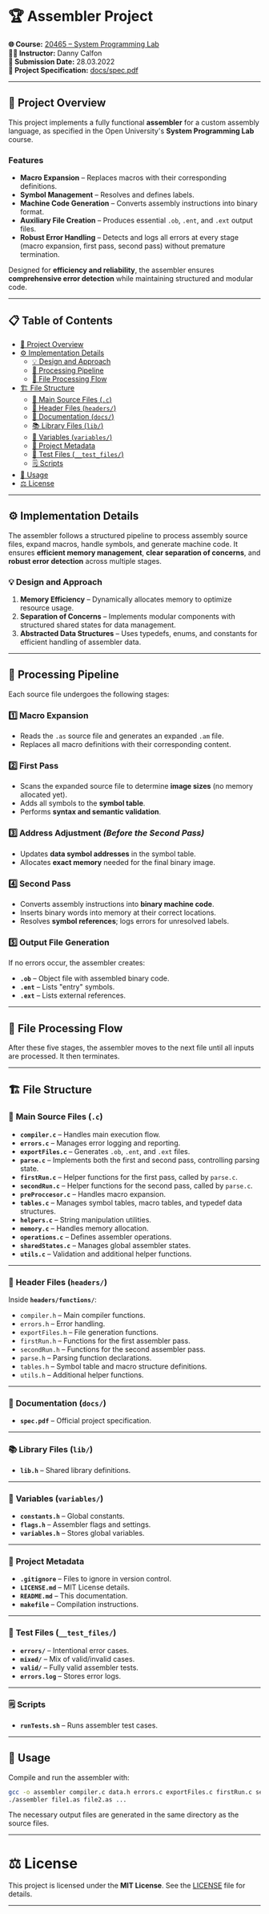 # 🏆 **Assembler Project**  

**🌐 Course:** [20465 – System Programming Lab](https://www.openu.ac.il/courses/20465.htm)  
**👨‍🏫 Instructor:** Danny Calfon  
**📅 Submission Date:** 28.03.2022  
**📑 Project Specification:** [docs/spec.pdf](docs/spec.pdf)  

---

## 🎯 **Project Overview**  
This project implements a fully functional **assembler** for a custom assembly language, as specified in the Open University's **System Programming Lab** course.  

### **Features**
- **Macro Expansion** – Replaces macros with their corresponding definitions.  
- **Symbol Management** – Resolves and defines labels.  
- **Machine Code Generation** – Converts assembly instructions into binary format.  
- **Auxiliary File Creation** – Produces essential `.ob`, `.ent`, and `.ext` output files.  
- **Robust Error Handling** – Detects and logs all errors at every stage (macro expansion, first pass, second pass) without premature termination.  

Designed for **efficiency and reliability**, the assembler ensures **comprehensive error detection** while maintaining structured and modular code.

---

## 📋 **Table of Contents**
- [🎯 Project Overview](#-project-overview)
- [⚙️ Implementation Details](#%EF%B8%8F-implementation-details)
  - [💡 Design and Approach](#-design-and-approach)
  - [🔧 Processing Pipeline](#-processing-pipeline)
  - [🔄 File Processing Flow](#-file-processing-flow)
- [🏗️ File Structure](#️-file-structure)
  - [📄 Main Source Files (`.c`)](#-main-source-files-c)
  - [📂 Header Files (`headers/`)](#-header-files-headers)
  - [📖 Documentation (`docs/`)](#-documentation-docs)
  - [📚 Library Files (`lib/`)](#-library-files-lib)
  - [🔢 Variables (`variables/`)](#-variables-variables)
  - [📁 Project Metadata](#-project-metadata)
  - [🧪 Test Files (`__test_files/`)](#-test-files-__test_files)
  - [🗒️ Scripts](#️-scripts)
- [🚀 Usage](#-usage)
- [⚖️ License](#️-license)

---

## ⚙️ **Implementation Details**  
The assembler follows a structured pipeline to process assembly source files, expand macros, handle symbols, and generate machine code. It ensures **efficient memory management**, **clear separation of concerns**, and **robust error detection** across multiple stages.  

### 💡 **Design and Approach**  
1. **Memory Efficiency** – Dynamically allocates memory to optimize resource usage.  
2. **Separation of Concerns** – Implements modular components with structured shared states for data management.  
3. **Abstracted Data Structures** – Uses typedefs, enums, and constants for efficient handling of assembler data.  

---

## 🔧 **Processing Pipeline**  
Each source file undergoes the following stages:

### **1️⃣ Macro Expansion**  
- Reads the `.as` source file and generates an expanded `.am` file.  
- Replaces all macro definitions with their corresponding content.  

### **2️⃣ First Pass**  
- Scans the expanded source file to determine **image sizes** (no memory allocated yet).  
- Adds all symbols to the **symbol table**.  
- Performs **syntax and semantic validation**.  

### **3️⃣ Address Adjustment** *(Before the Second Pass)*  
- Updates **data symbol addresses** in the symbol table.  
- Allocates **exact memory** needed for the final binary image.  

### **4️⃣ Second Pass**  
- Converts assembly instructions into **binary machine code**.  
- Inserts binary words into memory at their correct locations.  
- Resolves **symbol references**; logs errors for unresolved labels.  

### **5️⃣ Output File Generation**  
If no errors occur, the assembler creates:  
- **`.ob`** – Object file with assembled binary code.  
- **`.ent`** – Lists "entry" symbols.  
- **`.ext`** – Lists external references.

---

## 🔄 **File Processing Flow**  
After these five stages, the assembler moves to the next file until all inputs are processed. It then terminates.

---

## 🏗️ **File Structure**

### 📄 **Main Source Files (`.c`)**
- **`compiler.c`** – Handles main execution flow.  
- **`errors.c`** – Manages error logging and reporting.  
- **`exportFiles.c`** – Generates `.ob`, `.ent`, and `.ext` files.  
- **`parse.c`** – Implements both the first and second pass, controlling parsing state.  
- **`firstRun.c`** – Helper functions for the first pass, called by `parse.c`.  
- **`secondRun.c`** – Helper functions for the second pass, called by `parse.c`.  
- **`preProccesor.c`** – Handles macro expansion.  
- **`tables.c`** – Manages symbol tables, macro tables, and typedef data structures.  
- **`helpers.c`** – String manipulation utilities.  
- **`memory.c`** – Handles memory allocation.  
- **`operations.c`** – Defines assembler operations.  
- **`sharedStates.c`** – Manages global assembler states.  
- **`utils.c`** – Validation and additional helper functions.

---

### 📂 **Header Files (`headers/`)**
Inside **`headers/functions/`**:
- `compiler.h` – Main compiler functions.  
- `errors.h` – Error handling.  
- `exportFiles.h` – File generation functions.  
- `firstRun.h` – Functions for the first assembler pass.  
- `secondRun.h` – Functions for the second assembler pass.  
- `parse.h` – Parsing function declarations.  
- `tables.h` – Symbol table and macro structure definitions.  
- `utils.h` – Additional helper functions.

---

### 📖 **Documentation (`docs/`)**
- **`spec.pdf`** – Official project specification.

---

### 📚 **Library Files (`lib/`)**
- **`lib.h`** – Shared library definitions.

---

### 🔢 **Variables (`variables/`)**
- **`constants.h`** – Global constants.  
- **`flags.h`** – Assembler flags and settings.  
- **`variables.h`** – Stores global variables.

---

### 📁 **Project Metadata**
- **`.gitignore`** – Files to ignore in version control.  
- **`LICENSE.md`** – MIT License details.  
- **`README.md`** – This documentation.  
- **`makefile`** – Compilation instructions.

---

### 🧪 **Test Files (`__test_files/`)**
- **`errors/`** – Intentional error cases.  
- **`mixed/`** – Mix of valid/invalid cases.  
- **`valid/`** – Fully valid assembler tests.  
- **`errors.log`** – Stores error logs.

---

### 🗒️ **Scripts**
- **`runTests.sh`** – Runs assembler test cases.

---

## 🚀 **Usage**
Compile and run the assembler with:

```sh
gcc -o assembler compiler.c data.h errors.c exportFiles.c firstRun.c secondRun.c preProccesor.c tables.c helpers.c memory.c operations.c parse.c sharedStates.c utils.c
./assembler file1.as file2.as ...
```

The necessary output files are generated in the same directory as the source files.

---

# ⚖️ **License**
This project is licensed under the **MIT License**. See the [LICENSE](LICENSE) file for details.

---
